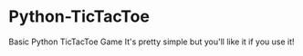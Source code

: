 # Python-TicTacToe
Basic Python TicTacToe Game
It's pretty simple but you'll like it if you use it!
